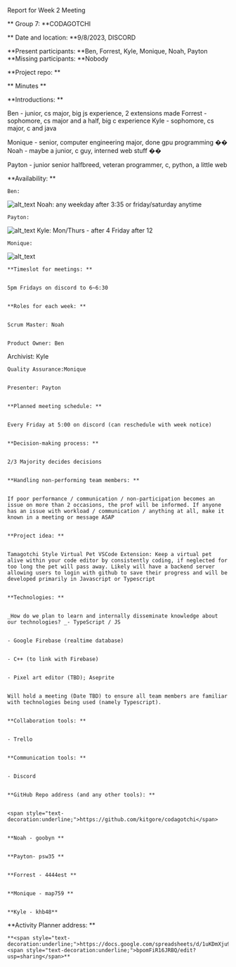 
 Report for Week 2 Meeting 


 ** Group 7: **CODAGOTCHI 


 ** Date and location: **9/8/2023, DISCORD 


 **Present participants: **Ben, Forrest, Kyle, Monique, Noah, Payton **Missing participants: **Nobody 


 **Project repo: **

** Minutes **


 **Introductions: **


 Ben - junior, cs major, big js experience, 2 extensions made Forrest - sophomore, cs major and a half, big c experience Kyle - sophomore, cs major, c and java 


 Monique - senior, computer engineering major, done gpu programming �� Noah - maybe a junior, c guy, interned web stuff �� 


 Payton - junior senior halfbreed, veteran programmer, c, python, a little web 

**Availability: **


    Ben: 


    
![alt_text](images/image1.png "image_tooltip")
Noah: any weekday after 3:35 or friday/saturday anytime


    Payton: 


    
![alt_text](images/image2.png "image_tooltip")
Kyle: Mon/Thurs - after 4 Friday after 12


    Monique: 


![alt_text](images/image3.png "image_tooltip")



    **Timeslot for meetings: **


    5pm Fridays on discord to 6~6:30 


    **Roles for each week: **


    Scrum Master: Noah 


    Product Owner: Ben 

Archivist: Kyle 


    Quality Assurance:Monique 


    Presenter: Payton 


    **Planned meeting schedule: **


    Every Friday at 5:00 on discord (can reschedule with week notice) 


    **Decision-making process: **


    2/3 Majority decides decisions


    **Handling non-performing team members: **


    If poor performance / communication / non-participation becomes an issue on more than 2 occasions, the prof will be informed. If anyone has an issue with workload / communication / anything at all, make it known in a meeting or message ASAP 


    **Project idea: **


    Tamagotchi Style Virtual Pet VSCode Extension: Keep a virtual pet alive within your code editor by consistently coding, if neglected for too long the pet will pass away. Likely will have a backend server allowing users to login with github to save their progress and will be developed primarily in Javascript or Typescript 


    **Technologies: **


    _How do we plan to learn and internally disseminate knowledge about our technologies? _- TypeScript / JS 


    - Google Firebase (realtime database) 


    - C++ (to link with Firebase) 


    - Pixel art editor (TBD); Aseprite 


    Will hold a meeting (Date TBD) to ensure all team members are familiar with technologies being used (namely Typescript). 


    **Collaboration tools: **


    - Trello 


    **Communication tools: **


    - Discord 


    **GitHub Repo address (and any other tools): **


    <span style="text-decoration:underline;">https://github.com/kitgore/codagotchi</span> 


    **Noah - goobyn **


    **Payton- psw35 **


    **Forrest - 4444est **


    **Monique - map759 **


    **Kyle - khb48**

**Activity Planner address: **


    **<span style="text-decoration:underline;">https://docs.google.com/spreadsheets/d/1uKDmXju9YDCM9Z30whlacMsJpOrY46</span> <span style="text-decoration:underline;">bpomFiR16JRBQ/edit?usp=sharing</span>**
